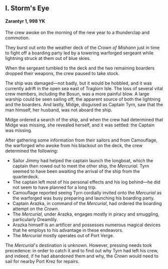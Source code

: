 ## I. Storm's Eye

#### Zarantyr 1, 998 YK

The crew awoke on the morning of the new year to a thunderclap and commotion.

They burst out onto the weather deck of the *Crown of Mishann* just in time to fight off a boarding party led by a towering warforged sergeant while lightning struck at them out of blue skies.

When the sergeant tumbled to the deck and the two remaining boarders dropped their weapons, the crew paused to take stock.

The ship was damaged—not badly, but it would be hobbled, and it was currently adrift in the open sea east of Traglorn Isle. The loss of several vital crew members, including the Bosun, was a more painful blow. A large warship could be seen sailing off, the apparent source of both the lightning and the boarders. And lastly, Midge, disguised as Captain Tyrn, saw that the man himself, her husband, was not aboard the ship.

Midge ordered a search of the ship, and when the crew had determined that Midge was missing, she revealed herself, and it was settled: the Captain was missing.

After gathering some information from their sailors and from Camouflage, the warforged who awoke from his blackout on the deck, the crew determined the following:

* Sailor Jimmy had helped the captain launch the longboat, which the captain then rowed out to meet the other ship, the *Mercurial*. Tyrn seemed to have been awaiting the arrival of the ship from the quarterdeck.  
* The captain left most of his personal effects and his log behind—he did not seem to have planned for a long trip.  
* Camouflage reported seeing Tyrn cordially invited onto the *Mercurial* as the warforged was busy preparing and launching his boarding party.  
* Captain Arazka, in command of the *Mercurial*, had ordered the boarding attempt on the *Crown*.  
* The *Mercurial*, under Arazka, engages mostly in piracy and smuggling, particularly Dreamlily.  
* Arazka himself is an artificer and possesses numerous magical devices that he employs to his advantage in these endeavors.  
* The *Mercurial* mostly operates out of Port Verge.  

The *Mercurial*'s destination is unknown. However, pressing needs took precedence: in order to catch it and to find out why Tyrn had left his crew, and indeed, if he had abandoned them and why, the *Crown* would need to sail for nearby Port Krez for repairs.
